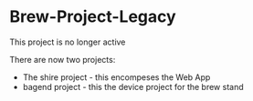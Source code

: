 # Brew-Project-Legacy

This project is no longer active

There are now two projects:
  * The shire project - this encompeses the Web App 
  * bagend project - this the device project for the brew stand
